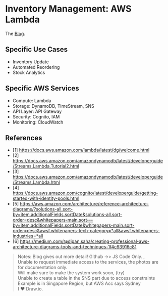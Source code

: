 # Inventory Management: AWS Lambda <br>
The [Blog]([https://dev.to/bongakcsstudent](https://dev.to/bongakcsstudent/inventory-management-with-aws-lambda-l-pfi)).

## Specific Use Cases 
- Inventory Update
- Automated Reordering
- Stock Analytics 

## Specific AWS Services
- Compute: Lambda
- Storage: DynamoDB, TimeStream, SNS
- API Layer: API Gateway
- Security: Cognito, IAM
- Monitoring: CloudWatch

## References
- [1] https://docs.aws.amazon.com/lambda/latest/dg/welcome.html
- [2] https://docs.aws.amazon.com/amazondynamodb/latest/developerguide/Streams.Lambda.Tutorial2.html
- [3] https://docs.aws.amazon.com/amazondynamodb/latest/developerguide/Streams.Lambda.html
- [4] https://docs.aws.amazon.com/cognito/latest/developerguide/getting-started-with-identity-pools.html
- [5] https://aws.amazon.com/architecture/reference-architecture-diagrams/?solutions-all.sort-by=item.additionalFields.sortDate&solutions-all.sort-order=desc&whitepapers-main.sort---by=item.additionalFields.sortDate&whitepapers-main.sort-order=desc&awsf.whitepapers-tech-category=*all&awsf.whitepapers-industries=*all
- [6] https://medium.com/@dipan.saha/creating-professional-aws-architecture-diagrams-tools-and-techniques-1f4c93916c81
> Notes: Blog gives out more detail! Github ->> JS Code Only. ,<br>Unable to request immediate access to the services, the photos are for documentation only. <br>Will make sure to make the system work soon, (try) <br> Unable to create a table in the SNS part due to access constraints <br> Example is in Singapore Region, but AWS Acc says Sydney <br>I ❤️ Draw.io. 
